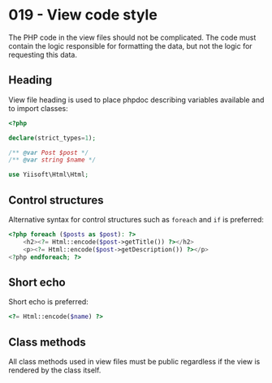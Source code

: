 # 019 - View code style

The PHP code in the view files should not be complicated. The code must contain the logic responsible for formatting
the data, but not the logic for requesting this data.

## Heading

View file heading is used to place phpdoc describing variables available and to import classes:

```php
<?php

declare(strict_types=1);

/** @var Post $post */
/** @var string $name */

use Yiisoft\Html\Html;
```

## Control structures

Alternative syntax for control structures such as `foreach` and `if` is preferred:

```php
<?php foreach ($posts as $post): ?>   
    <h2><?= Html::encode($post->getTitle()) ?></h2>
    <p><?= Html::encode($post->getDescription()) ?></p>
<?php endforeach; ?>
```

## Short echo

Short echo is preferred:

```php
<?= Html::encode($name) ?>
```

## Class methods

All class methods used in view files must be public regardless if the view is rendered by the class itself. 
